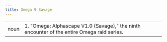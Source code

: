 ```yaml
---
title: Omega 9 Savage
---
```

| | |
| --- | --- |
| noun | 1.  	"Omega: Alphascape V1.0 (Savage)," the ninth encounter of the entire Omega raid series.	|
